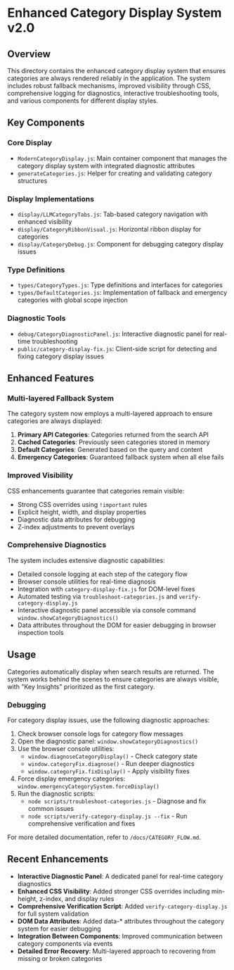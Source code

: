 # Enhanced Category Display System v2.0

## Overview
This directory contains the enhanced category display system that ensures categories are always rendered reliably in the application. The system includes robust fallback mechanisms, improved visibility through CSS, comprehensive logging for diagnostics, interactive troubleshooting tools, and various components for different display styles.

## Key Components

### Core Display
- `ModernCategoryDisplay.js`: Main container component that manages the category display system with integrated diagnostic attributes
- `generateCategories.js`: Helper for creating and validating category structures

### Display Implementations
- `display/LLMCategoryTabs.js`: Tab-based category navigation with enhanced visibility
- `display/CategoryRibbonVisual.js`: Horizontal ribbon display for categories
- `display/CategoryDebug.js`: Component for debugging category display issues

### Type Definitions
- `types/CategoryTypes.js`: Type definitions and interfaces for categories
- `types/DefaultCategories.js`: Implementation of fallback and emergency categories with global scope injection

### Diagnostic Tools
- `debug/CategoryDiagnosticPanel.js`: Interactive diagnostic panel for real-time troubleshooting
- `public/category-display-fix.js`: Client-side script for detecting and fixing category display issues

## Enhanced Features

### Multi-layered Fallback System
The category system now employs a multi-layered approach to ensure categories are always displayed:

1. **Primary API Categories**: Categories returned from the search API
2. **Cached Categories**: Previously seen categories stored in memory
3. **Default Categories**: Generated based on the query and content
4. **Emergency Categories**: Guaranteed fallback system when all else fails

### Improved Visibility
CSS enhancements guarantee that categories remain visible:

- Strong CSS overrides using `!important` rules
- Explicit height, width, and display properties
- Diagnostic data attributes for debugging
- Z-index adjustments to prevent overlays

### Comprehensive Diagnostics
The system includes extensive diagnostic capabilities:

- Detailed console logging at each step of the category flow
- Browser console utilities for real-time diagnosis
- Integration with `category-display-fix.js` for DOM-level fixes
- Automated testing via `troubleshoot-categories.js` and `verify-category-display.js`
- Interactive diagnostic panel accessible via console command `window.showCategoryDiagnostics()`
- Data attributes throughout the DOM for easier debugging in browser inspection tools

## Usage

Categories automatically display when search results are returned. The system works behind the scenes to ensure categories are always visible, with "Key Insights" prioritized as the first category.

### Debugging

For category display issues, use the following diagnostic approaches:

1. Check browser console logs for category flow messages
2. Open the diagnostic panel: `window.showCategoryDiagnostics()`
3. Use the browser console utilities:
   - `window.diagnoseCategoryDisplay()` - Check category state
   - `window.categoryFix.diagnose()` - Run deeper diagnostics
   - `window.categoryFix.fixDisplay()` - Apply visibility fixes
4. Force display emergency categories: `window.emergencyCategorySystem.forceDisplay()`
5. Run the diagnostic scripts:
   - `node scripts/troubleshoot-categories.js` - Diagnose and fix common issues
   - `node scripts/verify-category-display.js --fix` - Run comprehensive verification and fixes

For more detailed documentation, refer to `/docs/CATEGORY_FLOW.md`.

## Recent Enhancements

- **Interactive Diagnostic Panel**: A dedicated panel for real-time category diagnostics
- **Enhanced CSS Visibility**: Added stronger CSS overrides including min-height, z-index, and display rules
- **Comprehensive Verification Script**: Added `verify-category-display.js` for full system validation
- **DOM Data Attributes**: Added data-* attributes throughout the category system for easier debugging
- **Integration Between Components**: Improved communication between category components via events
- **Detailed Error Recovery**: Multi-layered approach to recovering from missing or broken categories
